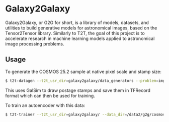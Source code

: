 # Galaxy2Galaxy

Galaxy2Galaxy, or G2G for short, is a library of models, datasets, and utilities to build generative models for astronomical images, based on the Tensor2Tensor library. Similarly to T2T, the goal of this project is to accelerate research in machine
learning models applied to astronomical image processing problems.

## Usage

To generate the COSMOS 25.2 sample at native pixel scale and stamp size:

```bash
$ t2t-datagen --t2t_usr_dir=galaxy2galaxy/data_generators --problem=img2img_galsim_cosmos32 --data_dir=/data2/g2g/cosmos32
```
This uses GalSim to draw postage stamps and save them in TFRecord format which can then be used for training.

To  train an autoencoder with this data:
```bash
$ t2t-trainer --t2t_usr_dir=galaxy2galaxy/ --data_dir=/data2/g2g/cosmos32   --output_dir=/data2/g2g/train/cosmos32   --problem=img2img_galsim_cosmos32   --model=continuous_autoencoder_basic  --train_steps=2000   --eval_steps=100 --hparams_set=continuous_autoencoder_basic
```
